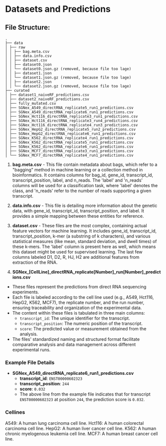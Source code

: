 # Datasets and Predictions

## File Structure:
```
.
├── data
│ ├── raw
│ │ ├── bag.meta.csv
│ │ ├── data.info.csv
│ │ ├── dataset.csv
│ │ ├── dataset0.json
│ │ └── dataset0.json.gz (removed, because file too lage)
│ │ ├── dataset1.json
│ │ └── dataset1.json.gz (removed, because file too lage)
│ │ ├── dataset2.json
│ │ └── dataset2.json.gz (removed, because file too lage)
├── curated
│ ├── dataset1_naiveRF_predictions.csv
│ ├── dataset2_naiveRF_predictions.csv
│ ├── fully_mutated.csv
│ ├── SGNex_A549_directRNA_replicate5_run1_predictions.csv
│ ├── SGNex_A549_directRNA_replicate6_run1_predictions.csv
│ ├── SGNex_Hct116_directRNA_replicate3_run1_predictions.csv
│ ├── SGNex_Hct116_directRNA_replicate3_run4_predictions.csv
│ ├── SGNex_Hct116_directRNA_replicate4_run3_predictions.csv
│ ├── SGNex_HepG2_directRNA_replicate5_run2_predictions.csv
│ ├── SGNex_HepG2_directRNA_replicate6_run1_predictions.csv
│ ├── SGNex_K562_directRNA_replicate4_run1_predictions.csv
│ ├── SGNex_K562_directRNA_replicate5_run1_predictions.csv
│ ├── SGNex_K562_directRNA_replicate6_run1_predictions.csv
│ ├── SGNex_MCF7_directRNA_replicate3_run1_predictions.csv
│ └── SGNex_MCF7_directRNA_replicate4_run1_predictions.csv
```


1. **bag.meta.csv** - This file contain metadata about bags, which refer to a "bagging" method in machine learning or a collection method in bioinformatics. It contains columns for bag_id, gene_id, transcript_id, transcript_position, label, and n_reads. The 'label' and 'n_reads' columns will be used for a classification task, where 'label' denotes the class, and 'n_reads' refer to the number of reads supporting a given transcript.

2. **data.info.csv** - This file is detailing more information about the genetic data, with gene_id, transcript_id, transcript_position, and label. It provides a simple mapping between these entities for reference.

3. **dataset.csv** - These files are the most complex, containing actual feature vectors for machine learning. It includes gene_id, transcript_id, transcript_position, k-mer (a substring of k characters), and various statistical measures (like mean, standard deviation, and dwell times) of these k-mers. The 'label' column is present here as well, which means this dataset might be used for supervised learning. The last few columns labeled D1, D2, R, HJ, H2 are additional features from extraction of the RNA.

4. **SGNex_[CellLine]_directRNA_replicate[Number]_run[Number]_predictions.csv**
  - These files represent the predictions from direct RNA sequencing experiments.
  - Each file is labeled according to the cell line used (e.g., A549, Hct116, HepG2, K562, MCF7), the replicate number, and the run number, ensuring traceability and organization of the experimental data.
  - The content within these files is tabulated in three main columns:
    - `transcript_id`: The unique identifier for the transcript.
    - `transcript_position`: The numeric position of the transcript.
    - `score`: The predicted value or measurement obtained from the analysis.
  - The files' standardized naming and structured format facilitate comparative analysis and data management across different experimental runs.

### Example File Details

- **SGNex_A549_directRNA_replicate6_run1_predictions.csv**
  - **transcript_id**: `ENST00000602323`
  - **transcript_position**: `244`
  - **score**: `0.032`
  - The above line from the example file indicates that for transcript `ENST00000602323` at position `244`, the prediction score is `0.032`.

### Cellines
A549: A human lung carcinoma cell line.
Hct116: A human colorectal carcinoma cell line.
HepG2: A human liver cancer cell line.
K562: A human chronic myelogenous leukemia cell line.
MCF7: A human breast cancer cell line.

